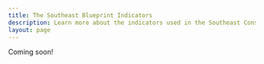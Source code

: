 ```yaml
---
title: The Southeast Blueprint Indicators
description: Learn more about the indicators used in the Southeast Conservation Blueprint
layout: page
---
```


Coming soon!
